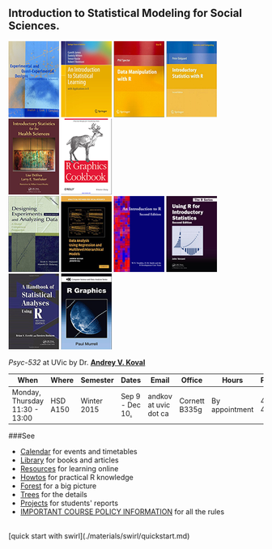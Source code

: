 Introduction to Statistical Modeling  for Social Sciences. 
---

[![Shadish](./materials/texts/images/shadish.png)]() [![James](./materials/texts/images/james.png)]() [![Spector](./materials/texts/images/spector.png)]() [![Dalgaard](./materials/texts/images/dalgaard.png)]() [![Deshea](./materials/texts/images/deshea.png)]() [![R Cookbook](./materials/texts/images/chang.png)]()   
[![Maxwell & Delaney](./materials/texts/images/maxwell.png)]() [![Gelman & Hill](./materials/texts/images/gelman.png)]() [![Venables](./materials/texts/images/venables.png)]()  [![Verzani](./materials/texts/images/verzani.png)]() [![Everitt](./materials/texts/images/everitt.png)]() [![Murrell](./materials/texts/images/murrell.png)]()   

*Psyc-532* at UVic by Dr. **[Andrey V. Koval](https://github.com/andkov)**  

| When  | Where  | Semester  | Dates  | Email   |Office   | Hours | Phone  |
|---|---|---|---|---|---|---|---|
| Monday, Thursday    11:30 - 13:00   | HSD A150    | Winter 2015   | Sep 9 - Dec 10[.](https://github.com/andkov/psy532/edit/gh-pages/index.md)  |andkov at uvic dot ca |Cornett B335g|   By appointment  | 472-4864  |


###See
- [Calendar](./calendar.md) for events and timetables  
- [Library](./library.md) for books and articles  
- [Resources](./resources.md) for learning online  
- [Howtos](./howtos.md) for practical R knowledge
- [Forest](./forest.md) for a big picture  
- [Trees](./trees.md) for the details  
- [Projects](./projects/README.md) for students' reports  
- [IMPORTANT COURSE POLICY INFORMATION](./policy.md) for all the rules  


</br>
[quick start with swirl](./materials/swirl/quickstart.md)
